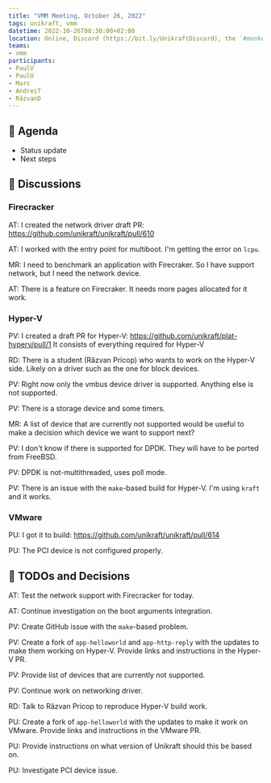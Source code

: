 ```yaml
---
title: "VMM Meeting, October 26, 2022"
tags: unikraft, vmm
datetime: 2022-10-26T08:30:00+02:00
location: Online, Discord (https://bit.ly/UnikraftDiscord), the `#monkey-business` voice channel
teams:
- vmm
participants:
- PaulV
- PaulU
- Marc
- AndreiT
- RăzvanD
---
```


## :dart: Agenda

- Status update
- Next steps

## :closed_book: Discussions

### Firecracker

AT: I created the network driver draft PR: https://github.com/unikraft/unikraft/pull/610

AT: I worked with the entry point for multiboot.
I'm getting the error on `lcpu`.

MR: I need to benchmark an application with Firecraker.
So I have support network, but I need the network device.

AT: There is a feature on Firecraker.
It needs more pages allocated for it work.

### Hyper-V

PV: I created a draft PR for Hyper-V: https://github.com/unikraft/plat-hyperv/pull/1
It consists of everything required for Hyper-V

RD: There is a student (Răzvan Pricop) who wants to work on the Hyper-V side.
Likely on a driver such as the one for block devices.

PV: Right now only the vmbus device driver is supported.
Anything else is not supported.

PV: There is a storage device and some timers.

MR: A list of device that are currently not supported would be useful to make a decision which device we want to support next?

PV: I don't know if there is supported for DPDK.
They will have to be ported from FreeBSD.

PV: DPDK is not-multithreaded, uses poll mode.

PV: There is an issue with the `make`-based build for Hyper-V.
I'm using `kraft` and it works.

### VMware

PU: I got it to build: https://github.com/unikraft/unikraft/pull/614

PU: The PCI device is not configured properly.

## :wrench: TODOs and Decisions

AT: Test the network support with Firecracker for today.

AT: Continue investigation on the boot arguments integration.

PV: Create GitHub issue with the `make`-based problem.

PV: Create a fork of `app-helloworld` and `app-http-reply` with the updates to make them working on Hyper-V.
Provide links and instructions in the Hyper-V PR.

PV: Provide list of devices that are currently not supported.

PV: Continue work on networking driver.

RD: Talk to Răzvan Pricop to reproduce Hyper-V build work.

PU: Create a fork of `app-helloworld` with the updates to make it work on VMware.
Provide links and instructions in the VMware PR.

PU: Provide instructions on what version of Unikraft should this be based on.

PU: Investigate PCI device issue.
